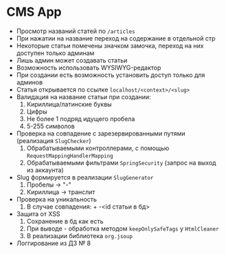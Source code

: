 # CMS App

* Просмотр названий статей по `/articles`
* При нажатии на название переход на содержание в отдельной стр
* Некоторые статьи помечены значком замочка, переход на них доступен только админам
* Лишь админ может создавать статьи
* Возможность использовать WYSIWYG-редактор
* При создании есть возможность установить доступ только для админов
* Статья открывается по ссылке `localhost/<context>/<slug>`
* Валидация на название статьи при создании:
    1. Кириллица/латинские буквы
    2. Цифры
    3. Не более 1 подряд идущего пробела
    4. 5-255 символов
* Проверка на совпадение с зарезервированными путями (реализация `SlugChecker`)
    1. Обрабатываемыми контроллерами, с помощью `RequestMappingHandlerMapping`
    2. Обрабатываемыми фильтрами `SpringSecurity` (запрос на выход из аккаунта)
* Slug формируется в реализации `SlugGenerator`
    1. Пробелы -> "-"
    2. Кириллица -> транслит
* Проверка на уникальность
    1. В случае совпадения: + -<id статьи в бд>
* Защита от XSS
    1. Сохранение в бд как есть
    2. При выводе - обработка методом `keepOnlySafeTags` у `HtmlCleaner`
    3. В реализации библиотека `org.jsoup`
* Логгирование из ДЗ № 8
